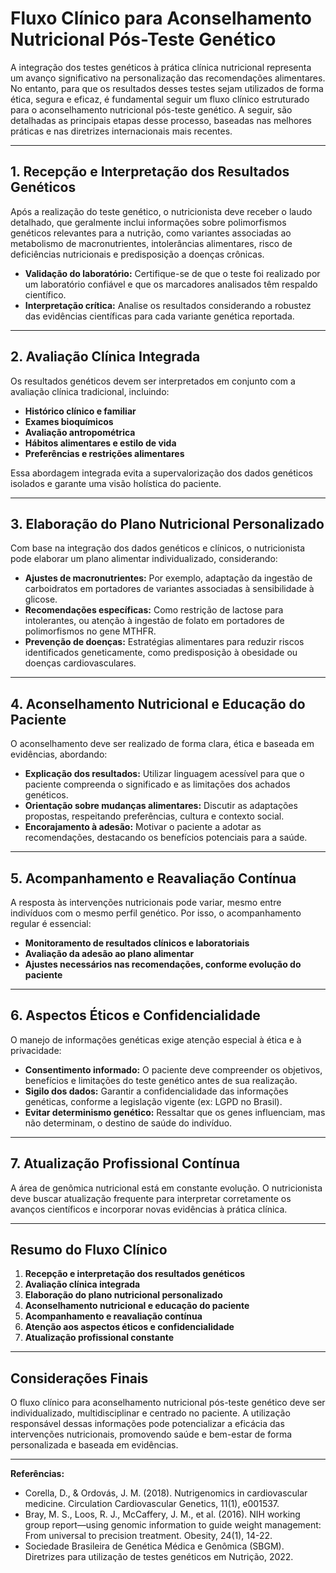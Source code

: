 
# Fluxo Clínico para Aconselhamento Nutricional Pós-Teste Genético

A integração dos testes genéticos à prática clínica nutricional representa um avanço significativo na personalização das recomendações alimentares. No entanto, para que os resultados desses testes sejam utilizados de forma ética, segura e eficaz, é fundamental seguir um fluxo clínico estruturado para o aconselhamento nutricional pós-teste genético. A seguir, são detalhadas as principais etapas desse processo, baseadas nas melhores práticas e nas diretrizes internacionais mais recentes.

---

## 1. **Recepção e Interpretação dos Resultados Genéticos**

Após a realização do teste genético, o nutricionista deve receber o laudo detalhado, que geralmente inclui informações sobre polimorfismos genéticos relevantes para a nutrição, como variantes associadas ao metabolismo de macronutrientes, intolerâncias alimentares, risco de deficiências nutricionais e predisposição a doenças crônicas.

- **Validação do laboratório:** Certifique-se de que o teste foi realizado por um laboratório confiável e que os marcadores analisados têm respaldo científico.
- **Interpretação crítica:** Analise os resultados considerando a robustez das evidências científicas para cada variante genética reportada.

---

## 2. **Avaliação Clínica Integrada**

Os resultados genéticos devem ser interpretados em conjunto com a avaliação clínica tradicional, incluindo:

- **Histórico clínico e familiar**
- **Exames bioquímicos**
- **Avaliação antropométrica**
- **Hábitos alimentares e estilo de vida**
- **Preferências e restrições alimentares**

Essa abordagem integrada evita a supervalorização dos dados genéticos isolados e garante uma visão holística do paciente.

---

## 3. **Elaboração do Plano Nutricional Personalizado**

Com base na integração dos dados genéticos e clínicos, o nutricionista pode elaborar um plano alimentar individualizado, considerando:

- **Ajustes de macronutrientes:** Por exemplo, adaptação da ingestão de carboidratos em portadores de variantes associadas à sensibilidade à glicose.
- **Recomendações específicas:** Como restrição de lactose para intolerantes, ou atenção à ingestão de folato em portadores de polimorfismos no gene MTHFR.
- **Prevenção de doenças:** Estratégias alimentares para reduzir riscos identificados geneticamente, como predisposição à obesidade ou doenças cardiovasculares.

---

## 4. **Aconselhamento Nutricional e Educação do Paciente**

O aconselhamento deve ser realizado de forma clara, ética e baseada em evidências, abordando:

- **Explicação dos resultados:** Utilizar linguagem acessível para que o paciente compreenda o significado e as limitações dos achados genéticos.
- **Orientação sobre mudanças alimentares:** Discutir as adaptações propostas, respeitando preferências, cultura e contexto social.
- **Encorajamento à adesão:** Motivar o paciente a adotar as recomendações, destacando os benefícios potenciais para a saúde.

---

## 5. **Acompanhamento e Reavaliação Contínua**

A resposta às intervenções nutricionais pode variar, mesmo entre indivíduos com o mesmo perfil genético. Por isso, o acompanhamento regular é essencial:

- **Monitoramento de resultados clínicos e laboratoriais**
- **Avaliação da adesão ao plano alimentar**
- **Ajustes necessários nas recomendações, conforme evolução do paciente**

---

## 6. **Aspectos Éticos e Confidencialidade**

O manejo de informações genéticas exige atenção especial à ética e à privacidade:

- **Consentimento informado:** O paciente deve compreender os objetivos, benefícios e limitações do teste genético antes de sua realização.
- **Sigilo dos dados:** Garantir a confidencialidade das informações genéticas, conforme a legislação vigente (ex: LGPD no Brasil).
- **Evitar determinismo genético:** Ressaltar que os genes influenciam, mas não determinam, o destino de saúde do indivíduo.

---

## 7. **Atualização Profissional Contínua**

A área de genômica nutricional está em constante evolução. O nutricionista deve buscar atualização frequente para interpretar corretamente os avanços científicos e incorporar novas evidências à prática clínica.

---

## **Resumo do Fluxo Clínico**

1. **Recepção e interpretação dos resultados genéticos**
2. **Avaliação clínica integrada**
3. **Elaboração do plano nutricional personalizado**
4. **Aconselhamento nutricional e educação do paciente**
5. **Acompanhamento e reavaliação contínua**
6. **Atenção aos aspectos éticos e confidencialidade**
7. **Atualização profissional constante**

---

## **Considerações Finais**

O fluxo clínico para aconselhamento nutricional pós-teste genético deve ser individualizado, multidisciplinar e centrado no paciente. A utilização responsável dessas informações pode potencializar a eficácia das intervenções nutricionais, promovendo saúde e bem-estar de forma personalizada e baseada em evidências.

---
**Referências:**
- Corella, D., & Ordovás, J. M. (2018). Nutrigenomics in cardiovascular medicine. Circulation Cardiovascular Genetics, 11(1), e001537.
- Bray, M. S., Loos, R. J., McCaffery, J. M., et al. (2016). NIH working group report—using genomic information to guide weight management: From universal to precision treatment. Obesity, 24(1), 14-22.
- Sociedade Brasileira de Genética Médica e Genômica (SBGM). Diretrizes para utilização de testes genéticos em Nutrição, 2022.
```